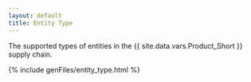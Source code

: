 ```yaml
---
layout: default
title: Entity Type
---
```


The supported types of entities in the {{ site.data.vars.Product_Short }} supply chain.

{% include genFiles/entity_type.html %}
